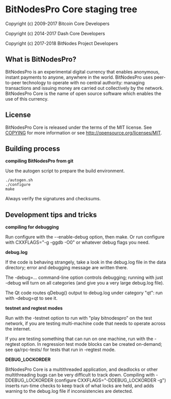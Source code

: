 BitNodesPro Core staging tree
=============================

Copyright (c) 2009-2017 Bitcoin Core Developers

Copyright (c) 2014-2017 Dash Core Developers

Copyright (c) 2017-2018 BitNodes Project Developers


What is BitNodesPro?
--------------------

BitNodesPro is an experimental digital currency that enables anonymous, instant
payments to anyone, anywhere in the world. BitNodesPro uses peer-to-peer technology
to operate with no central authority: managing transactions and issuing money
are carried out collectively by the network. BitNodesPro Core is the name of open
source software which enables the use of this currency.


License
-------

BitNodesPro Core is released under the terms of the MIT license. See [COPYING](COPYING) for more
information or see http://opensource.org/licenses/MIT.


Building process
-----------------

**compiling BitNodesPro from git**

Use the autogen script to prepare the build environment.

    ./autogen.sh
    ./configure
    make

Always verify the signatures and checksums.


Development tips and tricks
---------------------------

**compiling for debugging**

Run configure with the --enable-debug option, then make. Or run configure with
CXXFLAGS="-g -ggdb -O0" or whatever debug flags you need.

**debug.log**

If the code is behaving strangely, take a look in the debug.log file in the data directory;
error and debugging message are written there.

The -debug=... command-line option controls debugging; running with just -debug will turn
on all categories (and give you a very large debug.log file).

The Qt code routes qDebug() output to debug.log under category "qt": run with -debug=qt
to see it.

**testnet and regtest modes**

Run with the -testnet option to run with "play bitnodespro" on the test network, if you
are testing multi-machine code that needs to operate across the internet.

If you are testing something that can run on one machine, run with the -regtest option.
In regression test mode blocks can be created on-demand; see qa/rpc-tests/ for tests
that run in -regtest mode.

**DEBUG_LOCKORDER**

BitNodesPro Core is a multithreaded application, and deadlocks or other multithreading bugs
can be very difficult to track down. Compiling with -DDEBUG_LOCKORDER (configure
CXXFLAGS="-DDEBUG_LOCKORDER -g") inserts run-time checks to keep track of what locks
are held, and adds warning to the debug.log file if inconsistencies are detected.
